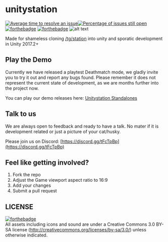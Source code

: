 # unitystation
[![Average time to resolve an issue](http://isitmaintained.com/badge/resolution/unitystation/unitystation.svg)](http://isitmaintained.com/project/unitystation/unitystation "Average time to resolve an issue")[![Percentage of issues still open](http://isitmaintained.com/badge/open/unitystation/unitystation.svg)](http://isitmaintained.com/project/unitystation/unitystation "Percentage of issues still open")
<br>
[![forthebadge](http://forthebadge.com/images/badges/built-with-resentment.svg)](http://forthebadge.com) [![forthebadge](http://forthebadge.com/images/badges/contains-technical-debt.svg)](http://forthebadge.com)
![alt text](https://camo.githubusercontent.com/33e89a24d66a1f94b45f652c1fd0ed391b86595a/687474703a2f2f646f6f626c792e697a7a2e6d6f652f756e69747973746174696f6e2f77696b692f756e69747973746174696f6e4c4f474f2e706e67)<br>

Made for shameless cloning [/tg/station](http://www.tgstation13.org/) into unity and sporatic development in Unity 2017.2+

## Play the Demo
Currently we have released a playtest Deathmatch mode, we gladly invite you to try it out and report any bugs found. Please remember it does not represent the current state of development, as we are months further into the project now.

You can play our demo releases here: [Unitystation Standalones](https://github.com/unitystation/unitystation/releases)

## Talk to us
We are always open to feedback and ready to have a talk. No mater if it is development related or just a picture of your cat/husky.

Please join us on Discord: [https://discord.gg/tFcTpBp](https://discord.gg/tFcTpBp) <br>

## Feel like getting involved?
1. Fork the repo
2. Adjust the Game viewport aspect ratio to 16:9
3. Add your changes
4. Submit a pull request

## LICENSE
[![forthebadge](http://forthebadge.com/images/badges/cc-by-nd.svg)](http://forthebadge.com) <br>
All assets including icons and sound are under a Creative Commons 3.0 BY-SA license (http://creativecommons.org/licenses/by-sa/3.0/) unless otherwise indicated.
